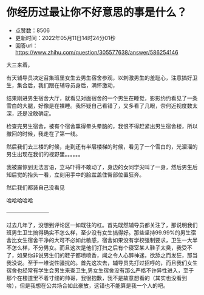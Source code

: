 # 你经历过最让你不好意思的事是什么？
- 点赞数：8506
- 更新时间：2022年05月11日14时24分01秒
- 回答url：https://www.zhihu.com/question/305577638/answer/586254146
<body>
 <p data-pid="4QbCGEUV"></p>
 <p data-pid="PEpojSpa">大三来着，</p>
 <p data-pid="p36_Zf8d">有天辅导员决定召集班里女生去男生宿舍参观，以刺激男生的羞耻心，注意搞好卫生，集合后，我们跟在辅导员身后，满怀激动，</p>
 <p data-pid="OYyynS0E">结果刚进男生宿舍大厅，就看见对面宿舍的一个男生在睡觉，影影约约看见了一条雪白的大腿，好像是在裸睡。我怀疑自己看错了，又多看了几眼，奈何近视度数太深，还是没敢确定。</p>
 <p data-pid="ULY-3hoc">检查完男生宿舍，被有个宿舍熏得晕头晕脑的，我恨不得赶紧出男生宿舍楼，所以撤回的时候，我走在了第一线。</p>
 <p data-pid="2PlS4M4D">然后我们去三楼的时候，走到还有半层楼梯的时候，看见了一个雪白的，光溜溜的男生出现在我们的视野里。。。。。。</p>
 <p data-pid="N6gHfqlr">我被震惊到无法言语，立马吓得不敢动了，身边的女同学尖叫了一身，然后男生后知后觉的抬头一看，立刻用手中的脸盆盖住臀部位置狂奔。</p>
 <p data-pid="WNJ6Guva">然后我们都装自己没看见</p>
 <p data-pid="_AA-5elg">哈哈哈哈哈</p>
 <p data-pid="NNTw43Nm">————————<br></p>
 <p data-pid="10Kt8aaA">过去几年了，没想到评论区一如既往的杠。首先既然辅导员都关注了，那说明我们班男生卫生搞得确实不怎么样，至少没有女生搞得好。那些坚持99.99%的男生宿舍比女生宿舍干净的大可不必如此敏感，宿舍如果没有学校强制要求，卫生一大半不怎么样，不分男女。而且这次是他们打扫之后有个寝室某人鞋子太臭，我受不了，如果你非说男生们的鞋子都喷喷香，闻之令人心醉神迷，欲舔之而发狂，那当我没说。至于一堆说性骚扰的。首先这次去，辅导员先打过招呼的，而且我们女生宿舍也经常有学生会男生来查卫生,男女生宿舍没有那么严格不许异性进入，至于那个在楼道里不着寸缕的帅哥，我很抱歉，我不是故意想看的（其实也没看到啥），但是我想在公共场合如此豪放，这错也不能算是我一个人的吧。</p>
</body>